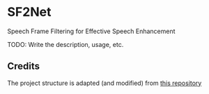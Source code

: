 # SF2Net
Speech Frame Filtering for Effective Speech Enhancement

TODO: Write the description, usage, etc.

## Credits
The project structure is adapted (and modified) from [this repository](https://github.com/victoresque/pytorch-template)